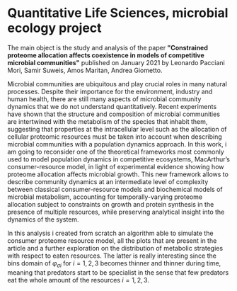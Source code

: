 # Quantitative Life Sciences, microbial ecology project
The main object is the study and analysis of the paper $\textbf{"Constrained proteome allocation affects coexistence in models of competitive microbial communities"}$ published on January 2021 by Leonardo Pacciani Mori, Samir Suweis, Amos Maritan, Andrea Giometto.

Microbial communities are ubiquitous and play crucial roles in many natural processes. Despite their importance for the environment, industry and human health, there are still many aspects of microbial community dynamics that we do not understand quantitatively. Recent experiments have shown that the structure and composition of microbial communities are intertwined with the metabolism of the species that inhabit them, suggesting that properties at the intracellular level such as the allocation of cellular proteomic resources must be taken into account when describing microbial communities with a population dynamics approach. In this work, i am going to reconsider one of the theoretical frameworks most commonly used to model population dynamics in competitive ecosystems, MacArthur’s consumer-resource model, in light of experimental evidence showing how proteome allocation affects microbial growth. This new framework allows to describe community dynamics at an intermediate level of complexity between classical consumer-resource models and biochemical models of microbial metabolism, accounting for temporally-varying proteome allocation subject to constraints on growth and protein synthesis in the presence of multiple resources, while preserving analytical insight into the dynamics of the system.

In this analysis i created from scratch an algorithm able to simulate the consumer proteome resource model, all the plots that are present in the article and a further exploration on the distribution of metabolic strategies with respect to eaten resources. The latter is really interesting since the bins domain of $\varphi_{\sigma i}$ for $i=1,2,3$ becomes thinner and thinner during time, meaning that predators start to be specialist in the sense that few predators eat the whole amount of the resources $i=1,2,3$.
